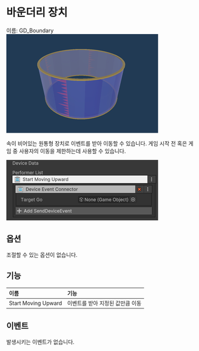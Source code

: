 # 바운더리 장치

이름: GD_Boundary
![Gimmicks-Boundary.png](./media/images/Gimmicks-Boundary.png)

속이 비어있는 원통형 장치로 이벤트를 받아 이동할 수 있습니다. 게임 시작 전 혹은 게임 중 사용자의 이동을 제한하는데 사용할 수 있습니다.

![Gimmicks-Boundary-01.png](./media/images/Gimmicks-Boundary-01.png)

## 옵션
조절할 수 있는 옵션이 없습니다.

## 기능

| **이름**              | **기능**             |
|:--------------------|:-------------------|
| Start Moving Upward | 이벤트를 받아 지정된 값만큼 이동 |


## 이벤트

발생시키는 이벤트가 없습니다.